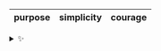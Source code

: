 | purpose | simplicity | courage |
| :-----: | :--------: | :-----: |

<details>
  <summary>✨</summary>
  These words are chosen at random each day. New words will appear here tomorrow morning.
</details>